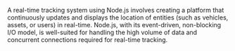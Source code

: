 A real-time tracking system using Node.js involves creating a platform that continuously updates and displays the location of entities (such as vehicles, assets, or users) in real-time. Node.js, with its event-driven, non-blocking I/O model, is well-suited for handling the high volume of data and concurrent connections required for real-time tracking.
